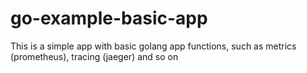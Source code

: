 # go-example-basic-app
This is a simple app with basic golang app functions, such as metrics (prometheus), tracing (jaeger) and so on
